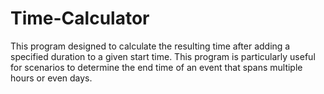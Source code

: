 # Time-Calculator
This program designed to calculate the resulting time after adding a specified duration to a given start time. This program is particularly useful for scenarios to determine the end time of an event that spans multiple hours or even days.
